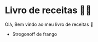 # Livro de receitas :man_cook:



Olá, Bem vindo ao meu livro de receitas :wave:

- Strogonoff de frango